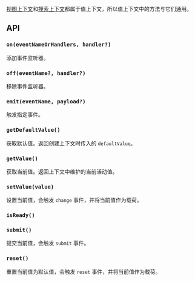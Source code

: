 [视图上下文](/contexts/view-context/)和[搜索上下文](/contexts/search-context/)都属于值上下文，所以值上下文中的方法与它们通用。

## API

### `on(eventNameOrHandlers, handler?)`

添加事件监听器。

### `off(eventName?, handler?)`

移除事件监听器。

### `emit(eventName, payload?)`

触发指定事件。

### `getDefaultValue()`

获取默认值。返回创建上下文时传入的 `defaultValue`。

### `getValue()`

获取当前值。返回上下文中维护的当前活动值。

### `setValue(value)`

设置当前值，会触发 `change` 事件，并将当前值作为载荷。

### `isReady()`

### `submit()`

提交当前值，会触发 `submit` 事件。

### `reset()`

重置当前值为默认值，会触发 `reset` 事件，并将当前值作为载荷。
